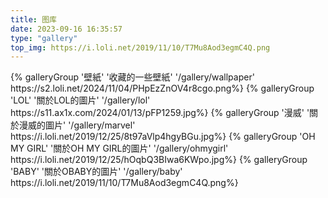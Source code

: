 ```yaml
---
title: 图库
date: 2023-09-16 16:35:57
type: "gallery"
top_img: https://i.loli.net/2019/11/10/T7Mu8Aod3egmC4Q.png
---
```


<div class="gallery-group-main">
{% galleryGroup '壁紙' '收藏的一些壁紙' '/gallery/wallpaper' https://s2.loli.net/2024/11/04/PHpEzZnOV4r8cgo.png%}
{% galleryGroup 'LOL' '關於LOL的圖片' '/gallery/lol' https://s11.ax1x.com/2024/01/13/pFP1259.jpg%}
{% galleryGroup '漫威' '關於漫威的圖片' '/gallery/marvel' https://i.loli.net/2019/12/25/8t97aVlp4hgyBGu.jpg%}
{% galleryGroup 'OH MY GIRL' '關於OH MY GIRL的圖片' '/gallery/ohmygirl' https://i.loli.net/2019/12/25/hOqbQ3BIwa6KWpo.jpg%}
{% galleryGroup 'BABY' '關於OBABY的圖片' '/gallery/baby' https://i.loli.net/2019/11/10/T7Mu8Aod3egmC4Q.png%}
</div>